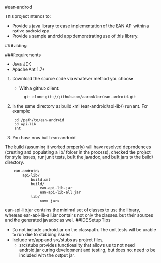 #ean-android

This project intends to:
- Provide a java library to ease implementation of the EAN API within a native android app.
- Provide a sample android app demonstrating use of this library.

##Building

###Requirements

- Java JDK
- Apache Ant 1.7+

1. Download the source code via whatever method you choose
    - With a github client:
    
            git clone git://github.com/aaronklor/ean-android.git
2. In the same directory as build.xml (ean-android/api-lib/) run ant. For example:

        cd /path/to/ean-android
        cd api-lib
        ant
3. You have now built ean-android

The build (assuming it worked properly) will have resolved dependencies (creating and populating a lib/ folder in the process), checked the project for style issues, run junit tests, built the javadoc, and built jars to the build/ directory.
        
        ean-android/
            api-lib/
                build.xml
                build/
                    ean-api-lib.jar
                    ean-api-lib-all.jar
                lib/
                    some jars
                    
ean-api-lib.jar contains the minimal set of classes to use the library, whereas ean-api-lib-all.jar contains not only the classes, but their sources and the generated javadoc as well.
##IDE Setup Tips
- Do not include android.jar on the classpath. The unit tests will be unable to run due to stubbing issues.
- Include src/app and src/stubs as project files. 
    - src/stubs provides functionality that allows us to not need android.jar during development and testing, but does not need to be included with the output jar.